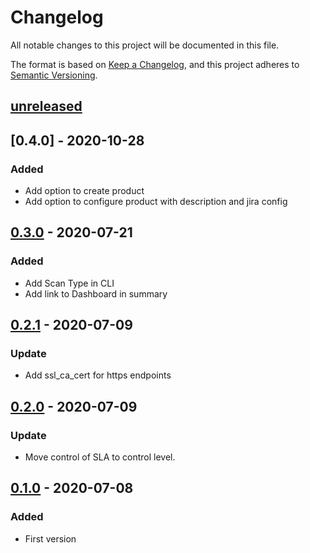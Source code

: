 # Changelog

All notable changes to this project will be documented in this file.

The format is based on [Keep a Changelog](https://keepachangelog.com/en/0.1.0/),
and this project adheres to [Semantic Versioning](https://semver.org/spec/v2.0.0.html).

## [unreleased]

## [0.4.0] - 2020-10-28
### Added
- Add option to create product
- Add option to configure product with description and jira config

## [0.3.0] - 2020-07-21
### Added
- Add Scan Type in CLI
- Add link to Dashboard in summary

## [0.2.1] - 2020-07-09
### Update
- Add ssl_ca_cert for https endpoints

## [0.2.0] - 2020-07-09
### Update
- Move control of SLA to control level.

## [0.1.0] - 2020-07-08
### Added
- First version

[unreleased]: https://github.com/william-Hill-Online/defectdojo-reporting/compare/v0.4.0...HEAD
[0.3.0]: https://github.com/william-Hill-Online/defectdojo-reporting/compare/v0.3.0...v0.4.0
[0.3.0]: https://github.com/william-Hill-Online/defectdojo-reporting/compare/v0.2.1...v0.3.0
[0.2.1]: https://github.com/william-Hill-Online/defectdojo-reporting/compare/v0.2.0...v0.2.1
[0.2.0]: https://github.com/william-Hill-Online/defectdojo-reporting/compare/v0.1.0...v0.2.0
[0.1.0]: https://github.com/william-Hill-Online/defectdojo-reporting/releases/tag/v0.1.0
